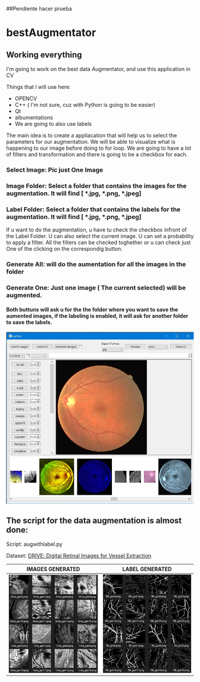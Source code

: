 ##Pendiente hacer prueba

# bestAugmentator
## Working everything

I'm going to work on the best data Augmentator, and use this application in CV

Things that I will use here:
* OPENCV
* C++ ( I'm not sure, cuz with Python is going to be easier)
* Qt
* albumentations
* We are going to also use labels

The main idea is to create a appliacation that will help us to select the parameters for our augmentation. 
We will be able to visualize what is happening to our image before doing to for loop. We are going to have a lot of filters and transformation and there is going 
to be a checkbox for each.

### Select Image: Pic just One Image
### Image Folder: Select a folder that contains the images for the augmentation. It will find [ *.jpg, *.png, *.jpeg]
### Label Folder: Select a folder that contains the labels for the augmentation. It will find [ *.jpg, *.png, *.jpeg] 

If u want to do the augmentation, u have tu check the checkbox infront of the Label Folder.
U can also select the current image.
U can set a probability to apply a filter.
All the filters can be checked toghether or u can check just One of the clicking on the correspondig button.

### Generate All: will do the aumentation for all the images in the folder
### Generate One: Just one image ( The current selected) will be augmented.
#### Both buttuns will ask u for the the folder where you want to save the aumented images, if the labeling is enabled, it will ask for another folder to save the labels.

![](res/resFinal1.jpg)


## The script for the data augmentation is almost done:


Script: augwithlabel.py

Dataset: [DRIVE: Digital Retinal Images for Vessel Extraction](https://drive.grand-challenge.org/)

IMAGES   GENERATED         |  LABEL GENERATED
:-------------------------:|:-------------------------:
![](res/img.JPG)           |  ![](res/lbel.JPG)



